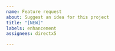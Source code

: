 ```yaml
---
name: Feature request
about: Suggest an idea for this project
title: "[NEW]"
labels: enhancement
assignees: directx5

---
```



